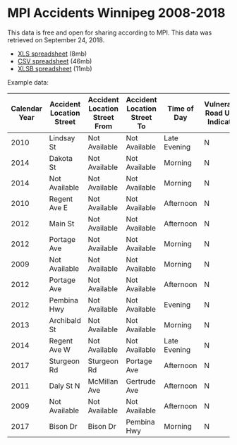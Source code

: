 # MPI Accidents Winnipeg 2008-2018

This data is free and open for sharing according to MPI. This data was retrieved on September 24, 2018.

* [XLS spreadsheet](/mpi_accidents_winnipeg_2008_to_2018.xls) (8mb)
* [CSV spreadsheet](/mpi_accidents_winnipeg_2008_to_2018.csv) (46mb)
* [XLSB spreadsheet](/mpi_accidents_winnipeg_2008_to_2018.xlsb) (11mb)

Example data:

Calendar Year|Accident Location Street|Accident Location Street From|Accident Location Street To|Time of Day|Vulnerable Road User Indicator|Injury Indicator|Peril
----|----------|-------------|-------------|------------|-|-|---------
2010|Lindsay St|Not Available|Not Available|Late Evening|N|N|Collision
2014|Dakota St|Not Available|Not Available|Morning|N|N|Collision
2014|Not Available|Not Available|Not Available|Morning|N|N|Collision
2010|Regent Ave E|Not Available|Not Available|Afternoon|N|N|Collision
2012|Main St|Not Available|Not Available|Afternoon|N|N|Collision
2012|Portage Ave|Not Available|Not Available|Morning|N|N|Collision
2009|Not Available|Not Available|Not Available|Morning|N|N|Collision
2012|Portage Ave|Not Available|Not Available|Afternoon|N|N|Collision
2012|Pembina Hwy|Not Available|Not Available|Evening|N|Y|Collision
2013|Archibald St|Not Available|Not Available|Morning|N|N|Collision
2014|Regent Ave W|Not Available|Not Available|Late Evening|N|N|Collision
2017|Sturgeon Rd|Sturgeon Rd|Portage Ave|Afternoon|N|N|Collision
2011|Daly St N|McMillan Ave|Gertrude Ave|Afternoon|N|N|Collision
2009|Not Available|Not Available|Not Available|Afternoon|N|N|Collision
2017|Bison Dr|Bison Dr|Pembina Hwy|Morning|N|N|Collision
